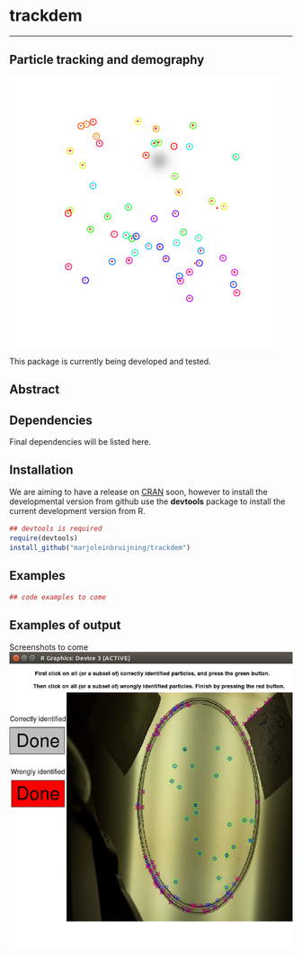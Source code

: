 # trackdem

---
Particle tracking and demography
---

![](images/animation.gif)

This package is currently being developed and tested.

## Abstract


## Dependencies

Final dependencies will be listed here.


## Installation

We are aiming to have a release on [CRAN](http://cran.r-project.org/web/packages/aprof/index.html) soon,
however to install the developmental version from github use the **devtools** package to install the current development version from R.

```r
## devtools is required
require(devtools)
install_github("marjoleinbruijning/trackdem")
```

## Examples

```r
## code examples to come
```
## Examples of output
Screenshots to come
![](images/manuallySelect.png)



